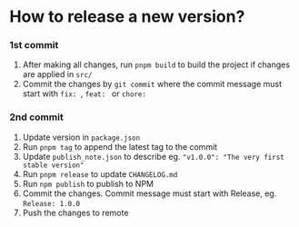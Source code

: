 # How to release a new version?

### 1st commit
1. After making all changes, run `pnpm build` to build the project if changes are applied in `src/`
2. Commit the changes by `git commit` where the commit message must start with `fix: `, `feat: ` or `chore: `

### 2nd commit
1. Update version in `package.json`
2. Run `pnpm tag` to append the latest tag to the commit
3. Update `publish_note.json` to describe eg. `"v1.0.0": "The very first stable version"`
4. Run `pnpm release` to update `CHANGELOG.md`
5. Run `npm publish` to publish to NPM
6. Commit the changes. Commit message must start with Release, eg. `Release: 1.0.0`
7. Push the changes to remote